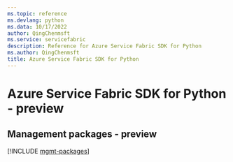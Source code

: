 ```yaml
---
ms.topic: reference
ms.devlang: python
ms.data: 10/17/2022
author: QingChenmsft
ms.service: servicefabric
description: Reference for Azure Service Fabric SDK for Python
ms.author: QingChenmsft
title: Azure Service Fabric SDK for Python
---
```

# Azure Service Fabric SDK for Python - preview

## Management packages - preview
[!INCLUDE [mgmt-packages](service-fabric-mgmt-index.md)]

